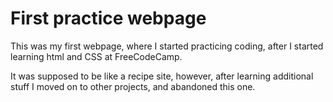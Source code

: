 # First practice webpage

This was my first webpage, where I started practicing coding, after I started learning html and CSS at FreeCodeCamp.

It was supposed to be like a recipe site, however, after learning additional stuff I moved on to other projects, and abandoned this one. 